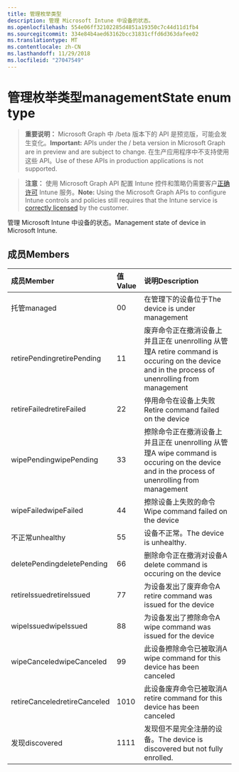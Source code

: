 ```yaml
---
title: 管理枚举类型
description: 管理 Microsoft Intune 中设备的状态。
ms.openlocfilehash: 554e06ff32102285d4851a19350c7c44d11d1fb4
ms.sourcegitcommit: 334e84b4aed63162bcc31831cffd6d363dafee02
ms.translationtype: MT
ms.contentlocale: zh-CN
ms.lasthandoff: 11/29/2018
ms.locfileid: "27047549"
---
```

# <a name="managementstate-enum-type"></a><span data-ttu-id="3796d-103">管理枚举类型</span><span class="sxs-lookup"><span data-stu-id="3796d-103">managementState enum type</span></span>

> <span data-ttu-id="3796d-104">**重要说明：** Microsoft Graph 中 /beta 版本下的 API 是预览版，可能会发生变化。</span><span class="sxs-lookup"><span data-stu-id="3796d-104">**Important:** APIs under the / beta version in Microsoft Graph are in preview and are subject to change.</span></span> <span data-ttu-id="3796d-105">在生产应用程序中不支持使用这些 API。</span><span class="sxs-lookup"><span data-stu-id="3796d-105">Use of these APIs in production applications is not supported.</span></span>

> <span data-ttu-id="3796d-106">**注意：** 使用 Microsoft Graph API 配置 Intune 控件和策略仍需要客户[正确许可](https://go.microsoft.com/fwlink/?linkid=839381) Intune 服务。</span><span class="sxs-lookup"><span data-stu-id="3796d-106">**Note:** Using the Microsoft Graph APIs to configure Intune controls and policies still requires that the Intune service is [correctly licensed](https://go.microsoft.com/fwlink/?linkid=839381) by the customer.</span></span>

<span data-ttu-id="3796d-107">管理 Microsoft Intune 中设备的状态。</span><span class="sxs-lookup"><span data-stu-id="3796d-107">Management state of device in Microsoft Intune.</span></span>
## <a name="members"></a><span data-ttu-id="3796d-108">成员</span><span class="sxs-lookup"><span data-stu-id="3796d-108">Members</span></span>
|<span data-ttu-id="3796d-109">成员</span><span class="sxs-lookup"><span data-stu-id="3796d-109">Member</span></span>|<span data-ttu-id="3796d-110">值</span><span class="sxs-lookup"><span data-stu-id="3796d-110">Value</span></span>|<span data-ttu-id="3796d-111">说明</span><span class="sxs-lookup"><span data-stu-id="3796d-111">Description</span></span>|
|:---|:---|:---|
|<span data-ttu-id="3796d-112">托管</span><span class="sxs-lookup"><span data-stu-id="3796d-112">managed</span></span>|<span data-ttu-id="3796d-113">0</span><span class="sxs-lookup"><span data-stu-id="3796d-113">0</span></span>|<span data-ttu-id="3796d-114">在管理下的设备位于</span><span class="sxs-lookup"><span data-stu-id="3796d-114">The device is under management</span></span>|
|<span data-ttu-id="3796d-115">retirePending</span><span class="sxs-lookup"><span data-stu-id="3796d-115">retirePending</span></span>|<span data-ttu-id="3796d-116">1</span><span class="sxs-lookup"><span data-stu-id="3796d-116">1</span></span>|<span data-ttu-id="3796d-117">废弃命令正在撤消设备上并且正在 unenrolling 从管理</span><span class="sxs-lookup"><span data-stu-id="3796d-117">A retire command is occuring on the device and in the process of unenrolling from management</span></span>|
|<span data-ttu-id="3796d-118">retireFailed</span><span class="sxs-lookup"><span data-stu-id="3796d-118">retireFailed</span></span>|<span data-ttu-id="3796d-119">2</span><span class="sxs-lookup"><span data-stu-id="3796d-119">2</span></span>|<span data-ttu-id="3796d-120">停用命令在设备上失败</span><span class="sxs-lookup"><span data-stu-id="3796d-120">Retire command failed on the device</span></span>|
|<span data-ttu-id="3796d-121">wipePending</span><span class="sxs-lookup"><span data-stu-id="3796d-121">wipePending</span></span>|<span data-ttu-id="3796d-122">3</span><span class="sxs-lookup"><span data-stu-id="3796d-122">3</span></span>|<span data-ttu-id="3796d-123">擦除命令正在撤消设备上并且正在 unenrolling 从管理</span><span class="sxs-lookup"><span data-stu-id="3796d-123">A wipe command is occuring on the device and in the process of unenrolling from management</span></span>|
|<span data-ttu-id="3796d-124">wipeFailed</span><span class="sxs-lookup"><span data-stu-id="3796d-124">wipeFailed</span></span>|<span data-ttu-id="3796d-125">4</span><span class="sxs-lookup"><span data-stu-id="3796d-125">4</span></span>|<span data-ttu-id="3796d-126">擦除设备上失败的命令</span><span class="sxs-lookup"><span data-stu-id="3796d-126">Wipe command failed on the device</span></span>|
|<span data-ttu-id="3796d-127">不正常</span><span class="sxs-lookup"><span data-stu-id="3796d-127">unhealthy</span></span>|<span data-ttu-id="3796d-128">5</span><span class="sxs-lookup"><span data-stu-id="3796d-128">5</span></span>|<span data-ttu-id="3796d-129">设备不正常。</span><span class="sxs-lookup"><span data-stu-id="3796d-129">The device is unhealthy.</span></span>|
|<span data-ttu-id="3796d-130">deletePending</span><span class="sxs-lookup"><span data-stu-id="3796d-130">deletePending</span></span>|<span data-ttu-id="3796d-131">6</span><span class="sxs-lookup"><span data-stu-id="3796d-131">6</span></span>|<span data-ttu-id="3796d-132">删除命令正在撤消对设备</span><span class="sxs-lookup"><span data-stu-id="3796d-132">A delete command is occuring on the device</span></span> |
|<span data-ttu-id="3796d-133">retireIssued</span><span class="sxs-lookup"><span data-stu-id="3796d-133">retireIssued</span></span>|<span data-ttu-id="3796d-134">7</span><span class="sxs-lookup"><span data-stu-id="3796d-134">7</span></span>|<span data-ttu-id="3796d-135">为设备发出了废弃命令</span><span class="sxs-lookup"><span data-stu-id="3796d-135">A retire command was issued for the device</span></span>|
|<span data-ttu-id="3796d-136">wipeIssued</span><span class="sxs-lookup"><span data-stu-id="3796d-136">wipeIssued</span></span>|<span data-ttu-id="3796d-137">8</span><span class="sxs-lookup"><span data-stu-id="3796d-137">8</span></span>|<span data-ttu-id="3796d-138">为设备发出了擦除命令</span><span class="sxs-lookup"><span data-stu-id="3796d-138">A wipe command was issued for the device</span></span>|
|<span data-ttu-id="3796d-139">wipeCanceled</span><span class="sxs-lookup"><span data-stu-id="3796d-139">wipeCanceled</span></span>|<span data-ttu-id="3796d-140">9</span><span class="sxs-lookup"><span data-stu-id="3796d-140">9</span></span>|<span data-ttu-id="3796d-141">此设备擦除命令已被取消</span><span class="sxs-lookup"><span data-stu-id="3796d-141">A wipe command for this device has been canceled</span></span>|
|<span data-ttu-id="3796d-142">retireCanceled</span><span class="sxs-lookup"><span data-stu-id="3796d-142">retireCanceled</span></span>|<span data-ttu-id="3796d-143">10</span><span class="sxs-lookup"><span data-stu-id="3796d-143">10</span></span>|<span data-ttu-id="3796d-144">此设备废弃命令已被取消</span><span class="sxs-lookup"><span data-stu-id="3796d-144">A retire command for this device has been canceled</span></span>|
|<span data-ttu-id="3796d-145">发现</span><span class="sxs-lookup"><span data-stu-id="3796d-145">discovered</span></span>|<span data-ttu-id="3796d-146">11</span><span class="sxs-lookup"><span data-stu-id="3796d-146">11</span></span>|<span data-ttu-id="3796d-147">发现但不是完全注册的设备。</span><span class="sxs-lookup"><span data-stu-id="3796d-147">The device is discovered but not fully enrolled.</span></span>|





